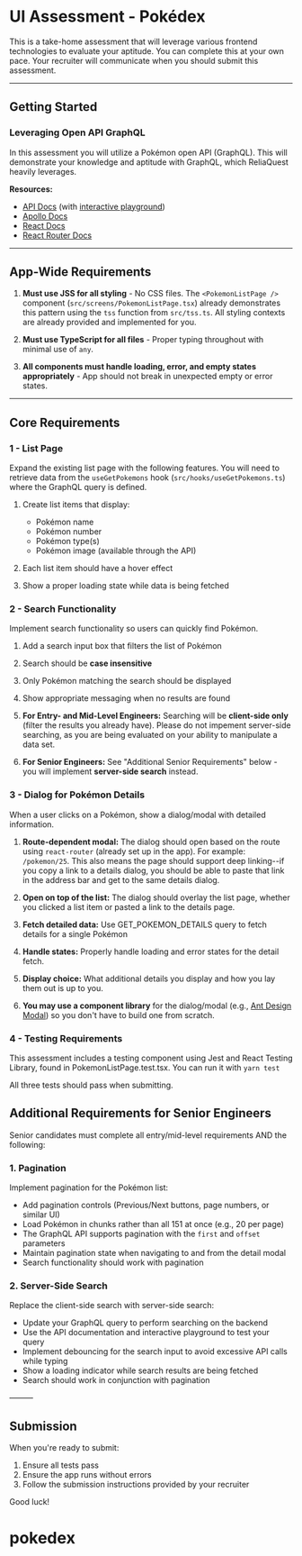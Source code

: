 # UI Assessment - Pokédex

This is a take-home assessment that will leverage various frontend technologies to evaluate your aptitude. You can complete this at your own pace. Your recruiter will communicate when you should submit this assessment.

---

## Getting Started

### Leveraging Open API GraphQL

In this assessment you will utilize a Pokémon open API (GraphQL). This will demonstrate your knowledge and aptitude with GraphQL, which ReliaQuest heavily leverages.

**Resources:**

- [API Docs](https://pokeapi.co/docs/graphql) (with [interactive playground](https://graphql.pokeapi.co/v1beta2/console))
- [Apollo Docs](https://www.apollographql.com/docs/react/)
- [React Docs](https://reactjs.org/docs/getting-started.html)
- [React Router Docs](https://reactrouter.com/home)

---

## App-Wide Requirements

1. **Must use JSS for all styling** - No CSS files. The `<PokemonListPage />` component (`src/screens/PokemonListPage.tsx`) already demonstrates this pattern using the `tss` function from `src/tss.ts`. All styling contexts are already provided and implemented for you.

2. **Must use TypeScript for all files** - Proper typing throughout with minimal use of `any`.

3. **All components must handle loading, error, and empty states appropriately** - App should not break in unexpected empty or error states.

---

## Core Requirements

### 1 - List Page

Expand the existing list page with the following features. You will need to retrieve data from the `useGetPokemons` hook (`src/hooks/useGetPokemons.ts`) where the GraphQL query is defined.

1. Create list items that display:

   - Pokémon name
   - Pokémon number
   - Pokémon type(s)
   - Pokémon image (available through the API)

2. Each list item should have a hover effect

3. Show a proper loading state while data is being fetched

### 2 - Search Functionality

Implement search functionality so users can quickly find Pokémon.

1. Add a search input box that filters the list of Pokémon

2. Search should be **case insensitive**

3. Only Pokémon matching the search should be displayed

4. Show appropriate messaging when no results are found

5. **For Entry- and Mid-Level Engineers:** Searching will be **client-side only** (filter the results you already have). Please do not impement server-side searching, as you are being evaluated on your ability to manipulate a data set.

6. **For Senior Engineers:** See "Additional Senior Requirements" below - you will implement **server-side search** instead.

### 3 - Dialog for Pokémon Details

When a user clicks on a Pokémon, show a dialog/modal with detailed information.

1. **Route-dependent modal:** The dialog should open based on the route using `react-router` (already set up in the app). For example: `/pokemon/25`. This also means the page should support deep linking--if you copy a link to a details dialog, you should be able to paste that link in the address bar and get to the same details dialog.

2. **Open on top of the list:** The dialog should overlay the list page, whether you clicked a list item or pasted a link to the details page.

3. **Fetch detailed data:** Use GET_POKEMON_DETAILS query to fetch details for a single Pokémon

4. **Handle states:** Properly handle loading and error states for the detail fetch.

5. **Display choice:** What additional details you display and how you lay them out is up to you.

6. **You may use a component library** for the dialog/modal (e.g., [Ant Design Modal](https://ant.design/components/modal)) so you don't have to build one from scratch.

### 4 - Testing Requirements

This assessment includes a testing component using Jest and React Testing Library, found in PokemonListPage.test.tsx. You can run it with `yarn test`

All three tests should pass when submitting.

## Additional Requirements for Senior Engineers

Senior candidates must complete all entry/mid-level requirements AND the following:

### 1. Pagination

Implement pagination for the Pokémon list:

- Add pagination controls (Previous/Next buttons, page numbers, or similar UI)
- Load Pokémon in chunks rather than all 151 at once (e.g., 20 per page)
- The GraphQL API supports pagination with the `first` and `offset` parameters
- Maintain pagination state when navigating to and from the detail modal
- Search functionality should work with pagination

### 2. Server-Side Search

Replace the client-side search with server-side search:

- Update your GraphQL query to perform searching on the backend
- Use the API documentation and interactive playground to test your query
- Implement debouncing for the search input to avoid excessive API calls while typing
- Show a loading indicator while search results are being fetched
- Search should work in conjunction with pagination

———

## Submission

When you're ready to submit:

1. Ensure all tests pass
2. Ensure the app runs without errors
3. Follow the submission instructions provided by your recruiter

Good luck!
# pokedex
